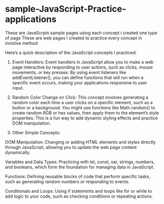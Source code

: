 # sample-JavaScript-Practice-applications
These are JavaScrpts sample pages using each concept i created one type of page
These are web pages I created to practice every concept in innotive method 


Here’s a quick description of the JavaScript concepts I practiced:

1. Event Handlers: Event handlers in JavaScript allow you to make a web page interactive by responding to user actions, such as clicks, mouse movements, or key presses. By using event listeners like addEventListener(), you can define functions that will run when a specific event occurs, making your applications responsive to user input.


2. Random Color Change on Click: This concept involves generating a random color each time a user clicks on a specific element, such as a button or a background. You might use functions like Math.random() to create random RGB or hex values, then apply them to the element’s style properties. This is a fun way to add dynamic styling effects and practice DOM manipulation.


3. Other Simple Concepts:

DOM Manipulation: Changing or adding HTML elements and styles directly through JavaScript, allowing you to update the web page content dynamically.

Variables and Data Types: Practicing with let, const, var, strings, numbers, and booleans, which form the foundation for managing data in JavaScript.

Functions: Defining reusable blocks of code that perform specific tasks, such as generating random numbers or responding to events.

Conditionals and Loops: Using if statements and loops like for or while to add logic to your code, such as checking conditions or repeating actions.



